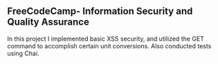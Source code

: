 **FreeCodeCamp**- Information Security and Quality Assurance
------

In this project I implemented basic XSS security, and utilized the GET command to accomplish certain unit conversions.
Also conducted tests using Chai. 



